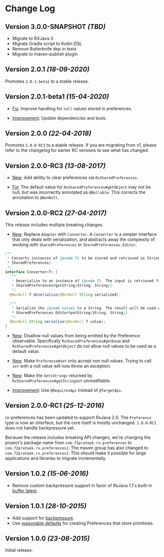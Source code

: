 Change Log
==========

Version 3.0.0-SNAPSHOT *(TBD)*
----------------------------

 * Migrate to RXJava 3
 * Migrate Gradle script to Kotlin DSL
 * Remove Butterknife dep in tests
 * Migrate to maven-publish plugin


Version 2.0.1 *(18-09-2020)*
--------------------------------

Promotes `2.0.1-beta1` to a stable release.


Version 2.0.1-beta1 *(15-04-2020)*
--------------------------------

* [Fix](https://github.com/f2prateek/rx-preferences/pull/132): Improve handling for `null` values stored in preferences.

* [Improvement](https://github.com/f2prateek/rx-preferences/pull/124): Update dependencies and tools.


Version 2.0.0 *(22-04-2018)*
----------------------------

Promotes `2.0.0-RC3` to a stable release. If you are migrating from v1, please refer to the changelog for earlier RC versions to see what has changed.

Version 2.0.0-RC3 *(13-08-2017)*
--------------------------------

* [New](https://github.com/f2prateek/rx-preferences/pull/92): Add ability to clear preferences via `RxSharedPreferences`.

* [Fix](https://github.com/f2prateek/rx-preferences/pull/98): The default value for `RxSharedPreferences#getObject` may not be null, but was incorrectly annotated as `@Nullable`. This corrects the annotation to `@NonNull`.


Version 2.0.0-RC2 *(27-04-2017)*
--------------------------------

This release includes multiple breaking changes.

* [New](https://github.com/f2prateek/rx-preferences/pull/75): Replace `Adapter` with `Converter`. A `Converter` is a simpler interface that only deals with serialization, and abstracts away the complexity of working with `SharedPreferences` or `SharedPreferences.Editor`.

```java
/**
 * Converts instances of {@code T} to be stored and retrieved as Strings in {@link
 * SharedPreferences}.
 */
interface Converter<T> {
  /**
   * Deserialize to an instance of {@code T}. The input is retrieved from {@link
   * SharedPreferences#getString(String, String)}.
   */
  @NonNull T deserialize(@NonNull String serialized);

  /**
   * Serialize the {@code value} to a String. The result will be used with {@link
   * SharedPreferences.Editor#putString(String, String)}.
   */
  @NonNull String serialize(@NonNull T value);
}
```

 * [New](https://github.com/f2prateek/rx-preferences/commit/0424808557c308108b0af7fcd046a7d047fde486): Disallow null values from being emitted by the Preference observable. Specifically `RxSharedPreferences#getEnum` and `RxSharedPreferences#getObject` do not allow null values to be used as a default value.

 * [New](https://github.com/f2prateek/rx-preferences/pull/85): Make `Preference#set` only accept non null values. Trying to call `set` with a null value will now throw an exception.

 * [New](https://github.com/f2prateek/rx-preferences/pull/65): Make the `Set<String>` returned by `RxSharedPreferences#getStringSet` unmodifiable.

 * [Improvement](https://github.com/f2prateek/rx-preferences/pull/68): Use `@RequiresApi` instead of `@TargetApi`.


Version 2.0.0-RC1 *(25-12-2016)*
--------------------------------

rx-preferences has been updated to support RxJava 2.0. The `Preference` type is now an interface, but the core itself is mostly unchanged. `2.0.0-RC1` does not handle backpressure yet.

Because the release includes breaking API changes, we're changing the project's package name from `com.f2prateek.rx.preferences` to `com.f2prateek.rx.preferences2`. The maven group has also changed to `com.f2prateek.rx.preferences2`. This should make it possible for large applications and libraries to migrate incrementally.

Version 1.0.2 *(15-06-2016)*
----------------------------

 * Remove custom backpressure support in favor of RxJava 1.1's built-in [buffer latest](https://github.com/f2prateek/rx-preferences/pull/39).


Version 1.0.1 *(28-10-2015)*
----------------------------

 * Add support for [backpressure](https://github.com/f2prateek/rx-preferences/pull/27).
 * Use [reasonable defaults](https://github.com/f2prateek/rx-preferences/pull/29) for creating Preferences that store primitives.


Version 1.0.0 *(23-08-2015)*
----------------------------

Initial release.
